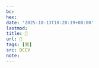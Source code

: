 ```yaml
---
bc:
hex:
date: '2025-10-13T10:28:19+08:00'
lastmod:
title: 􃆯
url: 􃆯
tags: [窴]
src: DCCV
note:
---
```

